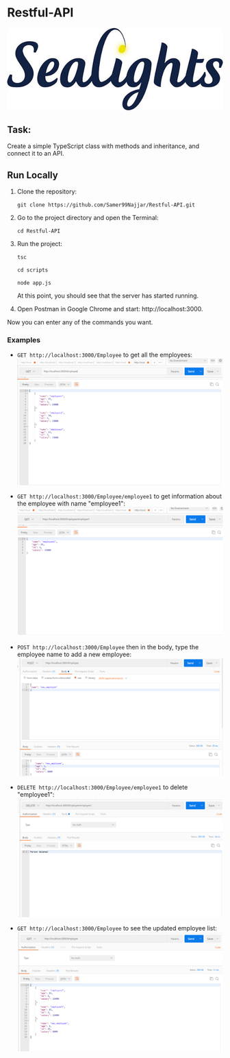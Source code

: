 # Restful-API
![alt text](https://github.com/Samer99Najjar/Restful-API/blob/main/pics/sealights-logo.jpg)

## Task:
Create a simple TypeScript class with methods and inheritance, and connect it to an API.

## Run Locally
1. Clone the repository:
    ```
    git clone https://github.com/Samer99Najjar/Restful-API.git
    ```
2. Go to the project directory and open the Terminal:
    ```
    cd Restful-API
    ```
3. Run the project:
    ```
    tsc
    ```
    ```
    cd scripts
    ```
    ```
    node app.js
    ```

    At this point, you should see that the server has started running.

4. Open Postman in Google Chrome and start: http://localhost:3000.

Now you can enter any of the commands you want.

### Examples
* `GET http://localhost:3000/Employee` to get all the employees:
  ![alt text](https://github.com/Samer99Najjar/Restful-API/blob/main/pics/show_employeepic.PNG)
  
* `GET http://localhost:3000/Employee/employee1` to get information about the employee with name "employee1":
  ![alt text](https://github.com/Samer99Najjar/Restful-API/blob/main/pics/get_employeebyname.PNG)
  
* `POST http://localhost:3000/Employee` then in the body, type the employee name to add a new employee:
  ![alt text](https://github.com/Samer99Najjar/Restful-API/blob/main/pics/add_employee.PNG)
  
* `DELETE http://localhost:3000/Employee/employee1` to delete "employee1":
  ![alt text](https://github.com/Samer99Najjar/Restful-API/blob/main/pics/delete_employee.PNG)
  
* `GET http://localhost:3000/Employee` to see the updated employee list:
  ![alt text](https://github.com/Samer99Najjar/Restful-API/blob/main/pics/get_empolyeeafterDeleteAdd.PNG)

